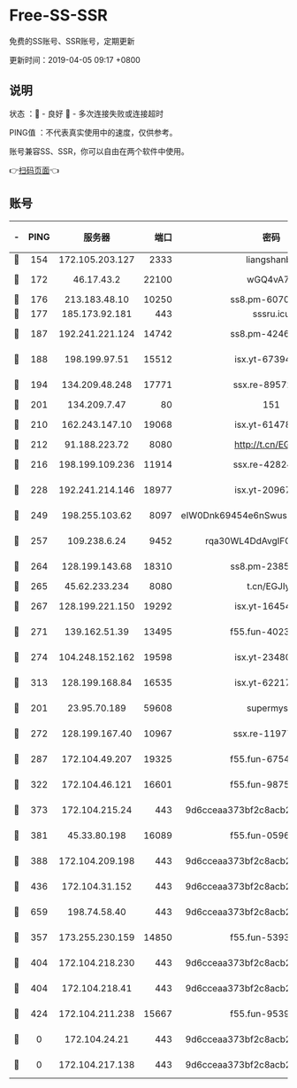 # Free-SS-SSR

免费的SS账号、SSR账号，定期更新

更新时间：2019-04-05 09:17 +0800

## 说明

状态     ：🙂 - 良好 🙁 - 多次连接失败或连接超时

PING值   ：不代表真实使用中的速度，仅供参考。

账号兼容SS、SSR，你可以自由在两个软件中使用。

👉[扫码页面](https://liesauer.github.io/Free-SS-SSR/)👈

## 账号

|-|PING|服务器|端口|密码|加密方式|区域|
|:----:|:----:|:-----:|-----:|:----:|:----:|:----:|
|🙂|154|172.105.203.127|2333|liangshanbo|chacha20|JP|
|🙂|172|46.17.43.2|22100|wGQ4vA7D|aes-256-gcm|RU|
|🙂|176|213.183.48.10|10250|ss8.pm-60707476|rc4-md5|RU|
|🙂|177|185.173.92.181|443|sssru.icu|rc4-md5|RU|
|🙂|187|192.241.221.124|14742|ss8.pm-42467261|aes-256-cfb|US|
|🙂|188|198.199.97.51|15512|isx.yt-67394255|aes-256-cfb|US|
|🙂|194|134.209.48.248|17771|ssx.re-89572138|aes-256-cfb|US|
|🙂|201|134.209.7.47|80|151|chacha20|US|
|🙂|210|162.243.147.10|19068|isx.yt-61478887|aes-256-cfb|US|
|🙂|212|91.188.223.72|8080|http://t.cn/EGJIyrl|rc4-md5|RU|
|🙂|216|198.199.109.236|11914|ssx.re-42824797|aes-256-cfb|US|
|🙂|228|192.241.214.146|18977|isx.yt-20967383|aes-256-cfb|US|
|🙂|249|198.255.103.62|8097|eIW0Dnk69454e6nSwuspv9DmS201tQ0D|aes-256-cfb|US|
|🙂|257|109.238.6.24|9452|rqa30WL4DdAvgIFG6Fs3znzTa|aes-256-cfb|FR|
|🙂|264|128.199.143.68|18310|ss8.pm-23855418|aes-256-cfb|SG|
|🙂|265|45.62.233.234|8080|t.cn/EGJIyrl|rc4-md5|CA|
|🙂|267|128.199.221.150|19292|isx.yt-16454453|aes-256-cfb|SG|
|🙂|271|139.162.51.39|13495|f55.fun-40234705|aes-256-cfb|SG|
|🙂|274|104.248.152.162|19598|isx.yt-23480328|aes-256-cfb|SG|
|🙂|313|128.199.168.84|16535|isx.yt-62217895|aes-256-cfb|SG|
|🙂|201|23.95.70.189|59608|supermyssr|chacha20-ietf|US|
|🙂|272|128.199.167.40|10967|ssx.re-11977047|aes-256-cfb|SG|
|🙂|287|172.104.49.207|19325|f55.fun-67542122|aes-256-cfb|SG|
|🙂|322|172.104.46.121|16601|f55.fun-98755014|aes-256-cfb|SG|
|🙂|373|172.104.215.24|443|9d6cceaa373bf2c8acb22e60b6a58be6|aes-256-cfb|US|
|🙂|381|45.33.80.198|16089|f55.fun-05960276|aes-256-cfb|US|
|🙂|388|172.104.209.198|443|9d6cceaa373bf2c8acb22e60b6a58be6|aes-256-cfb|US|
|🙂|436|172.104.31.152|443|9d6cceaa373bf2c8acb22e60b6a58be6|aes-256-cfb|US|
|🙂|659|198.74.58.40|443|9d6cceaa373bf2c8acb22e60b6a58be6|aes-256-cfb|US|
|🙁|357|173.255.230.159|14850|f55.fun-53932757|aes-256-cfb|US|
|🙁|404|172.104.218.230|443|9d6cceaa373bf2c8acb22e60b6a58be6|aes-256-cfb|US|
|🙁|404|172.104.218.41|443|9d6cceaa373bf2c8acb22e60b6a58be6|aes-256-cfb|US|
|🙁|424|172.104.211.238|15667|f55.fun-95394405|aes-256-cfb|US|
|🙁|0|172.104.24.21|443|9d6cceaa373bf2c8acb22e60b6a58be6|aes-256-cfb|US|
|🙁|0|172.104.217.138|443|9d6cceaa373bf2c8acb22e60b6a58be6|aes-256-cfb|US|
